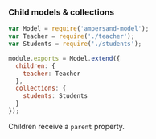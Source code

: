 ###  Child models & collections

```javascript
var Model = require('ampersand-model');
var Teacher = require('./teacher');
var Students = require('./students');

module.exports = Model.extend({
  children: {
    teacher: Teacher
  },
  collections: {
    students: Students
  }
});
```

Children receive a `parent` property.